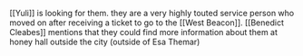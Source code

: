 [[Yuli]] is looking for them. they are a very highly touted service person who moved on after receiving a ticket to go to the [[West Beacon]]. 
[[Benedict Cleabes]] mentions that they could find more information about them at honey hall outside the city (outside of Esa Themar)
